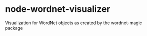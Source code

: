 node-wordnet-visualizer
=======================

Visualization for WordNet objects as created by the wordnet-magic package
